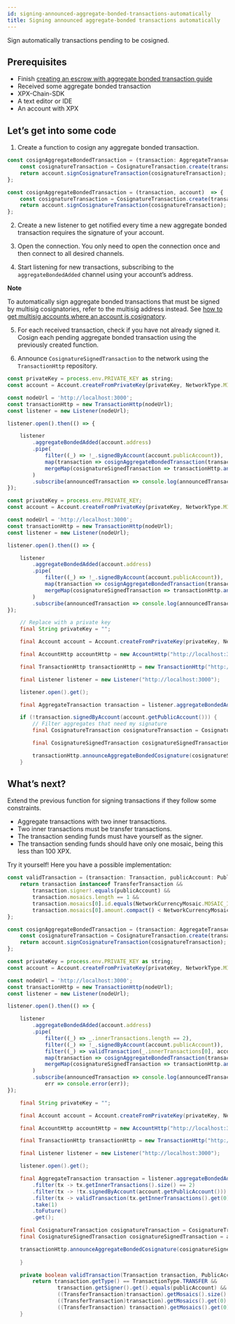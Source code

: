 ```yaml
---
id: signing-announced-aggregate-bonded-transactions-automatically
title: Signing announced aggregate-bonded transactions automatically
---
```

Sign automatically transactions pending to be cosigned.

## Prerequisites

- Finish [creating an escrow with aggregate bonded transaction guide](./creating-an-escrow-with-aggregate-bonded-transaction.md)
- Received some aggregate bonded transaction
- XPX-Chain-SDK
- A text editor or IDE
- An account with XPX

## Let’s get into some code

1. Create a function to cosign any aggregate bonded transaction.

<!--DOCUSAURUS_CODE_TABS-->
<!--TypeScript-->
```js
const cosignAggregateBondedTransaction = (transaction: AggregateTransaction, account: Account): CosignatureSignedTransaction => {
    const cosignatureTransaction = CosignatureTransaction.create(transaction);
    return account.signCosignatureTransaction(cosignatureTransaction);
};
```
<!--JavaScript-->
```js
const cosignAggregateBondedTransaction = (transaction, account)  => {
    const cosignatureTransaction = CosignatureTransaction.create(transaction);
    return account.signCosignatureTransaction(cosignatureTransaction);
};
```

<!--END_DOCUSAURUS_CODE_TABS-->

2. Create a new listener to get notified every time a new aggregate bonded transaction requires the signature of your account.

3. Open the connection. You only need to open the connection once and then connect to all desired channels.

4. Start listening for new transactions, subscribing to the `aggregateBondedAdded` channel using your account’s address.

<div class=info>

**Note**

To automatically sign aggregate bonded transactions that must be signed by multisig cosignatories, refer to the multisig address instead. See [how to get multisig accounts where an account is cosignatory](../multisig-account/converting-an-account-to-multisig.md#guide-get-multisig-account-info).

</div>

5. For each received transaction, check if you have not already signed it. Cosign each pending aggregate bonded transaction using the previously created function.
  
6. Announce `CosignatureSignedTransaction` to the network using the `TransactionHttp` repository.

<!--DOCUSAURUS_CODE_TABS-->
<!--TypeScript-->
```js
const privateKey = process.env.PRIVATE_KEY as string;
const account = Account.createFromPrivateKey(privateKey, NetworkType.MIJIN_TEST);

const nodeUrl = 'http://localhost:3000';
const transactionHttp = new TransactionHttp(nodeUrl);
const listener = new Listener(nodeUrl);

listener.open().then(() => {

    listener
        .aggregateBondedAdded(account.address)
        .pipe(
            filter((_) => !_.signedByAccount(account.publicAccount)),
            map(transaction => cosignAggregateBondedTransaction(transaction, account)),
            mergeMap(cosignatureSignedTransaction => transactionHttp.announceAggregateBondedCosignature(cosignatureSignedTransaction))
        )
        .subscribe(announcedTransaction => console.log(announcedTransaction), err => console.error(err));
});
```
<!--JavaScript-->
```js
const privateKey = process.env.PRIVATE_KEY;
const account = Account.createFromPrivateKey(privateKey, NetworkType.MIJIN_TEST);

const nodeUrl = 'http://localhost:3000';
const transactionHttp = new TransactionHttp(nodeUrl);
const listener = new Listener(nodeUrl);

listener.open().then(() => {

    listener
        .aggregateBondedAdded(account.address)
        .pipe(
            filter((_) => !_.signedByAccount(account.publicAccount)),
            map(transaction => cosignAggregateBondedTransaction(transaction, account)),
            mergeMap(cosignatureSignedTransaction => transactionHttp.announceAggregateBondedCosignature(cosignatureSignedTransaction))
        )
        .subscribe(announcedTransaction => console.log(announcedTransaction), err => console.error(err));
});
```

<!--Java-->
```java
    // Replace with a private key
    final String privateKey = "";

    final Account account = Account.createFromPrivateKey(privateKey, NetworkType.MIJIN_TEST);

    final AccountHttp accountHttp = new AccountHttp("http://localhost:3000");

    final TransactionHttp transactionHttp = new TransactionHttp("http://localhost:3000");

    final Listener listener = new Listener("http://localhost:3000");

    listener.open().get();

    final AggregateTransaction transaction = listener.aggregateBondedAdded(account.getAddress()).take(1).toFuture().get();

    if (!transaction.signedByAccount(account.getPublicAccount())) {
        // Filter aggregates that need my signature
        final CosignatureTransaction cosignatureTransaction = CosignatureTransaction.create(transaction);

        final CosignatureSignedTransaction cosignatureSignedTransaction = account.signCosignatureTransaction(cosignatureTransaction);

        transactionHttp.announceAggregateBondedCosignature(cosignatureSignedTransaction).toFuture().get();
    }
```

<!--END_DOCUSAURUS_CODE_TABS-->

## What’s next?

Extend the previous function for signing transactions if they follow some constraints.

- Aggregate transactions with two inner transactions.
- Two inner transactions must be transfer transactions.
- The transaction sending funds must have yourself as the signer.
- The transaction sending funds should have only one mosaic, being this less than 100 XPX.

Try it yourself! Here you have a possible implementation:

<!--DOCUSAURUS_CODE_TABS-->
<!--TypeScript-->
```js
const validTransaction = (transaction: Transaction, publicAccount: PublicAccount): boolean => {
    return transaction instanceof TransferTransaction &&
        transaction.signer!.equals(publicAccount) &&
        transaction.mosaics.length == 1 &&
        transaction.mosaics[0].id.equals(NetworkCurrencyMosaic.MOSAIC_ID) &&
        transaction.mosaics[0].amount.compact() < NetworkCurrencyMosaic.createRelative(100).amount.compact();
};

const cosignAggregateBondedTransaction = (transaction: AggregateTransaction, account: Account): CosignatureSignedTransaction => {
    const cosignatureTransaction = CosignatureTransaction.create(transaction);
    return account.signCosignatureTransaction(cosignatureTransaction);
};

const privateKey = process.env.PRIVATE_KEY as string;
const account = Account.createFromPrivateKey(privateKey, NetworkType.MIJIN_TEST);

const nodeUrl = 'http://localhost:3000';
const transactionHttp = new TransactionHttp(nodeUrl);
const listener = new Listener(nodeUrl);

listener.open().then(() => {

    listener
        .aggregateBondedAdded(account.address)
        .pipe(
            filter((_) => _.innerTransactions.length == 2),
            filter((_) => !_.signedByAccount(account.publicAccount)),
            filter((_) => validTransaction(_.innerTransactions[0], account.publicAccount) || validTransaction(_.innerTransactions[1], account.publicAccount)),
            map(transaction => cosignAggregateBondedTransaction(transaction, account)),
            mergeMap(cosignatureSignedTransaction => transactionHttp.announceAggregateBondedCosignature(cosignatureSignedTransaction))
        )
        .subscribe(announcedTransaction => console.log(announcedTransaction),
            err => console.error(err));
});
```

<!--Java-->
```java
    final String privateKey = "";

    final Account account = Account.createFromPrivateKey(privateKey, NetworkType.MIJIN_TEST);

    final AccountHttp accountHttp = new AccountHttp("http://localhost:3000");

    final TransactionHttp transactionHttp = new TransactionHttp("http://localhost:3000");

    final Listener listener = new Listener("http://localhost:3000");

    listener.open().get();

    final AggregateTransaction transaction = listener.aggregateBondedAdded(account.getAddress())
        .filter(tx -> tx.getInnerTransactions().size() == 2)
        .filter(tx -> !tx.signedByAccount(account.getPublicAccount()))
        .filter(tx -> validTransaction(tx.getInnerTransactions().get(0), account.getPublicAccount()) || validTransaction(tx.getInnerTransactions().get(1), account.getPublicAccount()))
        .take(1)
        .toFuture()
        .get();

    final CosignatureTransaction cosignatureTransaction = CosignatureTransaction.create(transaction);
    final CosignatureSignedTransaction cosignatureSignedTransaction = account.signCosignatureTransaction(cosignatureTransaction);

    transactionHttp.announceAggregateBondedCosignature(cosignatureSignedTransaction).toFuture().get();
    
    }

    private boolean validTransaction(Transaction transaction, PublicAccount publicAccount) {
        return transaction.getType() == TransactionType.TRANSFER &&
                transaction.getSigner().get().equals(publicAccount) &&
                ((TransferTransaction)transaction).getMosaics().size() == 1 &&
                ((TransferTransaction)transaction).getMosaics().get(0).getId().equals(NetworkCurrencyMosaic.MOSAICID) &&
                ((TransferTransaction) transaction).getMosaics().get(0).getAmount().compareTo(BigInteger.valueOf(100)) > 0;
    }
```

<!--END_DOCUSAURUS_CODE_TABS-->

